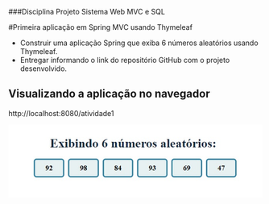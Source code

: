 ###Disciplina Projeto Sistema Web MVC e SQL

#Primeira aplicação em Spring MVC usando Thymeleaf

- Construir uma aplicação Spring que exiba 6 números aleatórios usando Thymeleaf.
- Entregar informando o link do repositório GitHub com o projeto desenvolvido.

## Visualizando a aplicação no navegador

http://localhost:8080/atividade1

<div align="center">
    <img src="img/site.jpg">
</div>